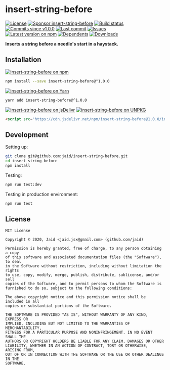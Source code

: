 # insert-string-before


<a href="https://raw.githubusercontent.com/jaid/insert-string-before/master/license.txt"><img src="https://img.shields.io/github/license/jaid/insert-string-before?style=flat-square" alt="License"/></a> <a href="https://github.com/sponsors/jaid"><img src="https://img.shields.io/badge/<3-Sponsor-FF45F1?style=flat-square" alt="Sponsor insert-string-before"/></a>
<a href="https://actions-badge.atrox.dev/jaid/insert-string-before/goto"><img src="https://img.shields.io/endpoint.svg?style=flat-square&url=https%3A%2F%2Factions-badge.atrox.dev%2Fjaid%2Finsert-string-before%2Fbadge" alt="Build status"/></a> <a href="https://github.com/jaid/insert-string-before/commits"><img src="https://img.shields.io/github/commits-since/jaid/insert-string-before/v1.0.0?style=flat-square&logo=github" alt="Commits since v1.0.0"/></a> <a href="https://github.com/jaid/insert-string-before/commits"><img src="https://img.shields.io/github/last-commit/jaid/insert-string-before?style=flat-square&logo=github" alt="Last commit"/></a> <a href="https://github.com/jaid/insert-string-before/issues"><img src="https://img.shields.io/github/issues/jaid/insert-string-before?style=flat-square&logo=github" alt="Issues"/></a>  
<a href="https://npmjs.com/package/insert-string-before"><img src="https://img.shields.io/npm/v/insert-string-before?style=flat-square&logo=npm&label=latest%20version" alt="Latest version on npm"/></a> <a href="https://github.com/jaid/insert-string-before/network/dependents"><img src="https://img.shields.io/librariesio/dependents/npm/insert-string-before?style=flat-square&logo=npm" alt="Dependents"/></a> <a href="https://npmjs.com/package/insert-string-before"><img src="https://img.shields.io/npm/dm/insert-string-before?style=flat-square&logo=npm" alt="Downloads"/></a>

**Inserts a string before a needle's start in a haystack.**















## Installation
<a href="https://npmjs.com/package/insert-string-before"><img src="https://img.shields.io/badge/npm-insert--string--before-C23039?style=flat-square&logo=npm" alt="insert-string-before on npm"/></a>
```bash
npm install --save insert-string-before@^1.0.0
```
<a href="https://yarnpkg.com/package/insert-string-before"><img src="https://img.shields.io/badge/Yarn-insert--string--before-2F8CB7?style=flat-square&logo=yarn&logoColor=white" alt="insert-string-before on Yarn"/></a>
```bash
yarn add insert-string-before@^1.0.0
```
<a href="https://jsdelivr.com/package/npm/insert-string-before/"><img src="https://img.shields.io/badge/jsDelivr-insert--string--before-orange?style=flat-square&logo=html5&logoColor=white" alt="insert-string-before on jsDelivr"/></a> <a href="https://unpkg.com/browse/insert-string-before/"><img src="https://img.shields.io/badge/UNPKG-insert--string--before-orange?style=flat-square&logo=html5&logoColor=white" alt="insert-string-before on UNPKG"/></a>
```html
<script src="https://cdn.jsdelivr.net/npm/insert-string-before@1.0.0/index.js"/>
```







## Development



Setting up:
```bash
git clone git@github.com:jaid/insert-string-before.git
cd insert-string-before
npm install
```
Testing:
```bash
npm run test:dev
```
Testing in production environment:
```bash
npm run test
```


## License
```text
MIT License

Copyright © 2020, Jaid <jaid.jsx@gmail.com> (github.com/jaid)

Permission is hereby granted, free of charge, to any person obtaining a copy
of this software and associated documentation files (the "Software"), to deal
in the Software without restriction, including without limitation the rights
to use, copy, modify, merge, publish, distribute, sublicense, and/or sell
copies of the Software, and to permit persons to whom the Software is
furnished to do so, subject to the following conditions:

The above copyright notice and this permission notice shall be included in all
copies or substantial portions of the Software.

THE SOFTWARE IS PROVIDED "AS IS", WITHOUT WARRANTY OF ANY KIND, EXPRESS OR
IMPLIED, INCLUDING BUT NOT LIMITED TO THE WARRANTIES OF MERCHANTABILITY,
FITNESS FOR A PARTICULAR PURPOSE AND NONINFRINGEMENT. IN NO EVENT SHALL THE
AUTHORS OR COPYRIGHT HOLDERS BE LIABLE FOR ANY CLAIM, DAMAGES OR OTHER
LIABILITY, WHETHER IN AN ACTION OF CONTRACT, TORT OR OTHERWISE, ARISING FROM,
OUT OF OR IN CONNECTION WITH THE SOFTWARE OR THE USE OR OTHER DEALINGS IN THE
SOFTWARE.
```
